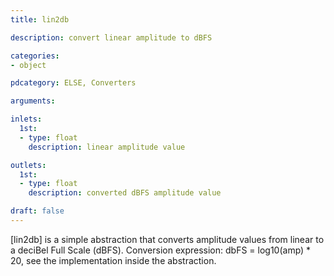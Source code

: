 ```yaml
---
title: lin2db

description: convert linear amplitude to dBFS

categories:
- object

pdcategory: ELSE, Converters

arguments:

inlets:
  1st:
  - type: float
    description: linear amplitude value

outlets:
  1st:
  - type: float
    description: converted dBFS amplitude value

draft: false
---
```


[lin2db] is a simple abstraction that converts amplitude values from linear to a deciBel Full Scale (dBFS). Conversion expression: dbFS = log10(amp) * 20, see the implementation inside the abstraction.

